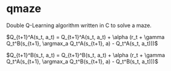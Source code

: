 # qmaze
Double Q-Learning algorithm written in C to solve a maze.

$Q_{t+1}^A(s_t, a_t) = Q_{t+1}^A(s_t, a_t) + \alpha (r_t + \gamma Q_t^B(s_{t+1}, \argmax_a Q_t^A(s_{t+1}, a) - Q_t^A(s_t, a_t)))$


$Q_{t+1}^B(s_t, a_t) = Q_{t+1}^B(s_t, a_t) + \alpha (r_t + \gamma Q_t^A(s_{t+1}, \argmax_a Q_t^B(s_{t+1}, a) - Q_t^B(s_t, a_t)))$
